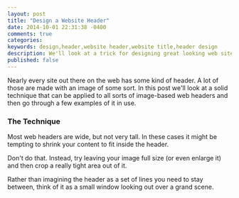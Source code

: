 ```yaml
---
layout: post
title: "Design a Website Header"
date: 2014-10-01 22:31:38 -0400
comments: true
categories:
keywords: design,header,website header,website title,header design
description: We'll look at a trick for designing great looking web site headers and go through a few examples.
published: false
---
```


Nearly every site out there on the web has some kind of header. A lot of those are made with an image of some sort. In this post we'll look at a solid technique that can be applied to all sorts of image-based web headers and then go through a few examples of it in use.

### The Technique

Most web headers are wide, but not very tall. In these cases it might be tempting to shrink your content to fit inside the header.

Don't do that. Instead, try leaving your image full size (or even enlarge it) and then crop a really tight area out of it.

Rather than imagining the header as a set of lines you need to stay between, think of it as a small window looking out over a grand scene.
